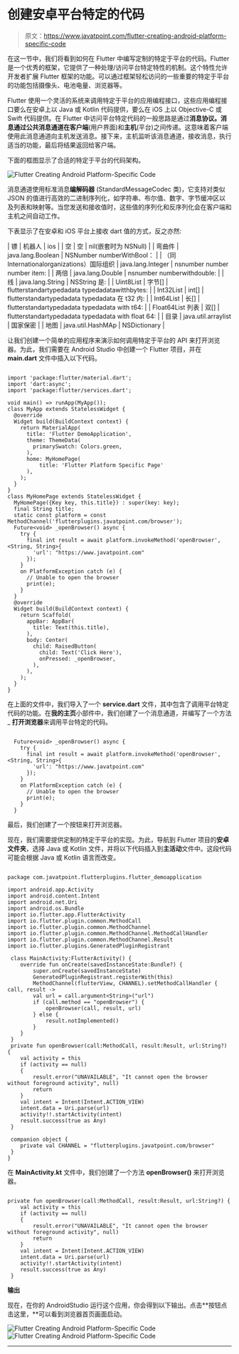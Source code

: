 # 创建安卓平台特定的代码

> 原文：<https://www.javatpoint.com/flutter-creating-android-platform-specific-code>

在这一节中，我们将看到如何在 Flutter 中编写定制的特定于平台的代码。Flutter 是一个优秀的框架，它提供了一种处理/访问平台特定特性的机制。这个特性允许开发者扩展 Flutter 框架的功能。可以通过框架轻松访问的一些重要的特定于平台的功能包括摄像头、电池电量、浏览器等。

Flutter 使用一个灵活的系统来调用特定于平台的应用编程接口，这些应用编程接口要么在安卓上以 Java 或 Kotlin 代码提供，要么在 iOS 上以 Objective-C 或 Swift 代码提供。在 Flutter 中访问平台特定代码的一般思路是通过**消息协议。**消息通过公共消息通道在**客户端**(用户界面)和**主机**(平台)之间传递。这意味着客户端使用此消息通道向主机发送消息。接下来，主机监听该消息通道，接收消息，执行适当的功能，最后将结果返回给客户端。

下面的框图显示了合适的特定于平台的代码架构。

![Flutter Creating Android Platform-Specific Code](img/bd24d1bf268409bc61f022de9e8de30e.png)

消息通道使用标准消息**编解码器** (StandardMessageCodec 类)，它支持对类似 JSON 的值进行高效的二进制序列化，如字符串、布尔值、数字、字节缓冲区以及列表和映射等。当您发送和接收值时，这些值的序列化和反序列化会在客户端和主机之间自动工作。

下表显示了在安卓和 iOS 平台上接收 dart 值的方式，反之亦然:

| 镖 | 机器人 | ios |
| 空 | 空 | nil(嵌套时为 NSNull) |
| 弯曲件 | java.lang.Boolean | NSNumber numberWithBool： |
| （同 Internationalorganizations）国际组织 | java.lang.Integer | nsnumber number number item: |
| 两倍 | java.lang.Double | nsnumber numberwithdouble: |
| 线 | java.lang.String | NSString 是: |
| Uint8List | 字节[] | flutterstandartypedadata typedadatawitthbytes: |
| Int32List | int[] | flutterstandartypedadata typedadata 在 t32 内: |
| Int64List | 长[] | flutterstandartypedadata typedadata with t64: |
| Float64List 列表 | 双[] | flutterstandartypedadata typedadata with float 64: |
| 目录 | java.util.arraylist | 国家保密 |
| 地图 | java.util.HashMAp | NSDictionary |

让我们创建一个简单的应用程序来演示如何调用特定于平台的 API 来打开浏览器。为此，我们需要在 Android Studio 中创建一个 Flutter 项目，并在 **main.dart** 文件中插入以下代码。

```

import 'package:flutter/material.dart';
import 'dart:async';
import 'package:flutter/services.dart';

void main() => runApp(MyApp());
class MyApp extends StatelessWidget {
  @override
  Widget build(BuildContext context) {
    return MaterialApp(
      title: 'Flutter DemoApplication',
      theme: ThemeData(
        primarySwatch: Colors.green,
      ),
      home: MyHomePage(
          title: 'Flutter Platform Specific Page'
      ),
    );
  }
}
class MyHomePage extends StatelessWidget {
  MyHomePage({Key key, this.title}) : super(key: key);
  final String title;
  static const platform = const MethodChannel('flutterplugins.javatpoint.com/browser');
  Future<void> _openBrowser() async {
    try {
      final int result = await platform.invokeMethod('openBrowser', <String, String>{
        'url': "https://www.javatpoint.com"
      });
    }
    on PlatformException catch (e) {
      // Unable to open the browser
      print(e);
    }
  }
  @override
  Widget build(BuildContext context) {
    return Scaffold(
      appBar: AppBar(
        title: Text(this.title),
      ),
      body: Center(
        child: RaisedButton(
          child: Text('Click Here'),
          onPressed: _openBrowser,
        ),
      ),
    );
  }
}

```

在上面的文件中，我们导入了一个 **service.dart** 文件，其中包含了调用平台特定代码的功能。在**我的主页**小部件中，我们创建了一个消息通道，并编写了一个方法 _ **打开浏览器**来调用平台特定的代码。

```

  Future<void> _openBrowser() async {
    try {
      final int result = await platform.invokeMethod('openBrowser', <String, String>{
        'url': "https://www.javatpoint.com"
      });
    }
    on PlatformException catch (e) {
      // Unable to open the browser 
	  print(e);
    }
  }

```

最后，我们创建了一个按钮来打开浏览器。

现在，我们需要提供定制的特定于平台的实现。为此，导航到 Flutter 项目的**安卓文件夹**，选择 Java 或 Kotlin 文件，并将以下代码插入到**主活动**文件中。这段代码可能会根据 Java 或 Kotlin 语言而改变。

```

package com.javatpoint.flutterplugins.flutter_demoapplication

import android.app.Activity
import android.content.Intent
import android.net.Uri
import android.os.Bundle
import io.flutter.app.FlutterActivity
import io.flutter.plugin.common.MethodCall
import io.flutter.plugin.common.MethodChannel
import io.flutter.plugin.common.MethodChannel.MethodCallHandler
import io.flutter.plugin.common.MethodChannel.Result
import io.flutter.plugins.GeneratedPluginRegistrant

 class MainActivity:FlutterActivity() {
    override fun onCreate(savedInstanceState:Bundle?) {
        super.onCreate(savedInstanceState)
        GeneratedPluginRegistrant.registerWith(this)
        MethodChannel(flutterView, CHANNEL).setMethodCallHandler { call, result ->
        val url = call.argument<String>("url")
        if (call.method == "openBrowser") {
            openBrowser(call, result, url)
        } else {
            result.notImplemented()
        }
    }
 }
 private fun openBrowser(call:MethodCall, result:Result, url:String?) {
    val activity = this
    if (activity == null)
    {
        result.error("UNAVAILABLE", "It cannot open the browser without foreground activity", null)
        return
    }
    val intent = Intent(Intent.ACTION_VIEW)
    intent.data = Uri.parse(url)
    activity!!.startActivity(intent)
    result.success(true as Any)
 }

 companion object {
    private val CHANNEL = "flutterplugins.javatpoint.com/browser"
 }
}

```

在 **MainActivity.kt** 文件中，我们创建了一个方法 **openBrowser()** 来打开浏览器。

```

private fun openBrowser(call:MethodCall, result:Result, url:String?) {
    val activity = this
    if (activity == null)
    {
        result.error("UNAVAILABLE", "It cannot open the browser without foreground activity", null)
        return
    }
    val intent = Intent(Intent.ACTION_VIEW)
    intent.data = Uri.parse(url)
    activity!!.startActivity(intent)
    result.success(true as Any)
 }

```

**输出**

现在，在你的 AndroidStudio 运行这个应用，你会得到以下输出。点击**按钮点击这里，**可以看到浏览器首页画面启动。

![Flutter Creating Android Platform-Specific Code](img/5db9e19fdd543aab2a72bb1ca45f8b0f.png)
![Flutter Creating Android Platform-Specific Code](img/6a7aa00852ac1662600f1962ad71634c.png)

* * *